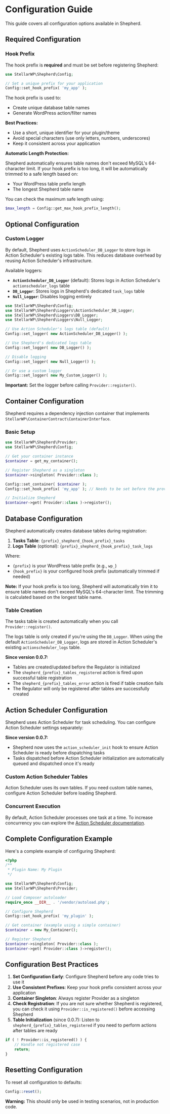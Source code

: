 # Configuration Guide

This guide covers all configuration options available in Shepherd.

## Required Configuration

### Hook Prefix

The hook prefix is **required** and must be set before registering Shepherd:

```php
use StellarWP\Shepherd\Config;

// Set a unique prefix for your application
Config::set_hook_prefix( 'my_app' );
```

The hook prefix is used to:

- Create unique database table names
- Generate WordPress action/filter names

**Best Practices:**

- Use a short, unique identifier for your plugin/theme
- Avoid special characters (use only letters, numbers, underscores)
- Keep it consistent across your application

**Automatic Length Protection:**

Shepherd automatically ensures table names don't exceed MySQL's 64-character limit. If your hook prefix is too long, it will be automatically trimmed to a safe length based on:

- Your WordPress table prefix length
- The longest Shepherd table name

You can check the maximum safe length using:

```php
$max_length = Config::get_max_hook_prefix_length();
```

## Optional Configuration

### Custom Logger

By default, Shepherd uses `ActionScheduler_DB_Logger` to store logs in Action Scheduler's existing logs table. This reduces database overhead by reusing Action Scheduler's infrastructure.

Available loggers:

- **`ActionScheduler_DB_Logger`** (default): Stores logs in Action Scheduler's `actionscheduler_logs` table
- **`DB_Logger`**: Stores logs in Shepherd's dedicated `task_logs` table
- **`Null_Logger`**: Disables logging entirely

```php
use StellarWP\Shepherd\Config;
use StellarWP\Shepherd\Loggers\ActionScheduler_DB_Logger;
use StellarWP\Shepherd\Loggers\DB_Logger;
use StellarWP\Shepherd\Loggers\Null_Logger;

// Use Action Scheduler's logs table (default)
Config::set_logger( new ActionScheduler_DB_Logger() );

// Use Shepherd's dedicated logs table
Config::set_logger( new DB_Logger() );

// Disable logging
Config::set_logger( new Null_Logger() );

// Or use a custom logger
Config::set_logger( new My_Custom_Logger() );
```

**Important:** Set the logger before calling `Provider::register()`.

## Container Configuration

Shepherd requires a dependency injection container that implements `StellarWP\ContainerContract\ContainerInterface`.

### Basic Setup

```php
use StellarWP\Shepherd\Provider;
use StellarWP\Shepherd\Config;

// Get your container instance
$container = get_my_container();

// Register Shepherd as a singleton
$container->singleton( Provider::class );

Config::set_container( $container );
Config::set_hook_prefix( 'my_app' ); // Needs to be set before the provider is initialized.

// Initialize Shepherd
$container->get( Provider::class )->register();
```

## Database Configuration

Shepherd automatically creates database tables during registration:

1. **Tasks Table**: `{prefix}_shepherd_{hook_prefix}_tasks`
2. **Logs Table** (optional): `{prefix}_shepherd_{hook_prefix}_task_logs`

Where:

- `{prefix}` is your WordPress table prefix (e.g., `wp_`)
- `{hook_prefix}` is your configured hook prefix (automatically trimmed if needed)

**Note:** If your hook prefix is too long, Shepherd will automatically trim it to ensure table names don't exceed MySQL's 64-character limit. The trimming is calculated based on the longest table name.

### Table Creation

The tasks table is created automatically when you call `Provider::register()`.

The logs table is only created if you're using the `DB_Logger`. When using the default `ActionScheduler_DB_Logger`, logs are stored in Action Scheduler's existing `actionscheduler_logs` table.

**Since version 0.0.7:**

- Tables are created/updated before the Regulator is initialized
- The `shepherd_{prefix}_tables_registered` action is fired upon successful table registration
- The `shepherd_{prefix}_tables_error` action is fired if table creation fails
- The Regulator will only be registered after tables are successfully created

## Action Scheduler Configuration

Shepherd uses Action Scheduler for task scheduling. You can configure Action Scheduler settings separately:

**Since version 0.0.7:**

- Shepherd now uses the `action_scheduler_init` hook to ensure Action Scheduler is ready before dispatching tasks
- Tasks dispatched before Action Scheduler initialization are automatically queued and dispatched once it's ready

### Custom Action Scheduler Tables

Action Scheduler uses its own tables. If you need custom table names, configure Action Scheduler before loading Shepherd.

### Concurrent Execution

By default, Action Scheduler processes one task at a time. To increase concurrency you can explore the [Action Scheduler documentation](https://actionscheduler.org/api/).

## Complete Configuration Example

Here's a complete example of configuring Shepherd:

```php
<?php
/**
 * Plugin Name: My Plugin
 */

use StellarWP\Shepherd\Config;
use StellarWP\Shepherd\Provider;

// Load Composer autoloader
require_once __DIR__ . '/vendor/autoload.php';

// Configure Shepherd
Config::set_hook_prefix( 'my_plugin' );

// Get container (example using a simple container)
$container = new My_Container();

// Register Shepherd
$container->singleton( Provider::class );
$container->get( Provider::class )->register();

```

## Configuration Best Practices

1. **Set Configuration Early**: Configure Shepherd before any code tries to use it
2. **Use Consistent Prefixes**: Keep your hook prefix consistent across your application
3. **Container Singleton**: Always register Provider as a singleton
4. **Check Registration**: If you are not sure whether Shepherd is registered, you can check it using `Provider::is_registered()` before accessing Shepherd
5. **Table Initialization** (since 0.0.7): Listen to `shepherd_{prefix}_tables_registered` if you need to perform actions after tables are ready

```php
if ( ! Provider::is_registered() ) {
    // Handle not registered case
    return;
}
```

## Resetting Configuration

To reset all configuration to defaults:

```php
Config::reset();
```

**Warning:** This should only be used in testing scenarios, not in production code.
